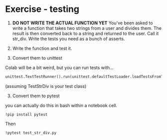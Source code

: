 # Exercise - testing

1. **DO NOT WRITE THE ACTUAL FUNCTION YET** You've been asked to write a function that takes two strings from a user and divides them.  The result is then converted back to a string and returned to the user.  Call it str_div.  Write the tests you need as a bunch of asserts.

2. Write the function and test it.

2. Convert them to unittest

Colab will be a bit weird, but you can run tests with...

```python
unittest.TextTestRunner().run(unittest.defaultTestLoader.loadTestsFromTestCase(TestStrDiv))
```

(assuming TestStrDiv is your test class)

3. Convert them to pytest

you can actually do this in bash within a notebook cell.

`!pip install pytest`

Then 

`!pytest test_str_div.py`

